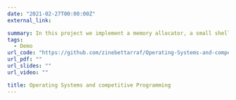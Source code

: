 ```yaml
---
date: "2021-02-27T00:00:00Z"
external_link: 

summary: In this project we implement a memory allocator, a small shell interpreter and a multithreaded video player.
tags:
  - Demo
url_code: "https://github.com/zinebettarraf/Operating-Systems-and-competitive-Programming"
url_pdf: ""
url_slides: ""
url_video: ""

title: Operating Systems and competitive Programming
---
```

